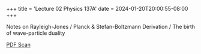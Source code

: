 +++
title = 'Lecture 02 Physics 137A'
date = 2024-01-20T20:00:55-08:00
+++

Notes on Rayleigh-Jones / Planck & Stefan-Boltzmann Derivation / The birth of
wave-particle duality

<!--more-->

[PDF Scan](https://dev-undergrad.dev/physics_137A/scans/lec02.pdf) 

